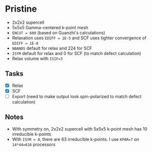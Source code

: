 # Pristine

* 2x2x2 supercell
* 5x5x5 Gamma-centered k-point mesh
* `ENCUT = 600` (based on Guanzhi's calculations)
* Relaxation uses `EDIFF = 1E-5` and SCF uses tighter convergence of `EDIFF = 1E-8`
* `NBANDS` default for relax and 224 for SCF
* `ISYM` default for relax and 0 for SCF (to match defect calculation)
* Relax volume with `ISIF=3`

## Tasks

- [x] Relax
- [x] SCF
- [ ] Export (need to make output look spin-polarized to match defect calculation)

## Notes

* With symmetry on, 2x2x2 supercell with 5x5x5 k-point mesh has 10 irreducible k-points
* With `ISYM = 0`, there are 63 irreducible k-points. I use `KPAR=7` on `14*44=616` processors
